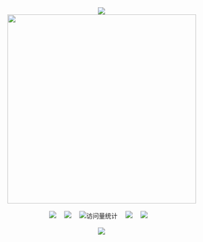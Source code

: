 <div align="center">
  <div>
    <!-- dynamic typing effect 动态打字效果 -->
    <a href="https://github.com/MayIHaveK">
      <img src="https://readme-typing-svg.demolab.com?font=Fira+Code&pause=1000&width=545&lines=System.out.println(%22Hello%2C%20World%22);你好，朋友！&center=true&size=27" />
    </a>
  </div>
    <!-- knock code pictures 敲代码的图片 -->
  <img src="http://43.139.222.77:5212/f/4BTD/Logo.png" height="425px" style="width: auto;" />
  <div>&nbsp;</div>

  <!-- profile logo 个人资料徽标 -->
  <div>
    <img src="https://img.shields.io/badge/-Java-ff5f3a?style=for-the-badge&logoColor=violet"/></a>&emsp;
    <img src="https://img.shields.io/badge/-C-01427d?style=for-the-badge&logo=c&logoColor=fff"/></a>&emsp;
    <img src="https://komarev.com/ghpvc/?username=MayIHaveK&label=Views&color=orange&style=for-the-badge" alt="访问量统计"/>&emsp;
    <img src="https://img.shields.io/badge/-Go-00bdd8?style=for-the-badge&logo=Go&logoColor=fff"/></a>&emsp;
    <img src="https://img.shields.io/badge/-JavaScript-f7df1e?style=for-the-badge&logo=javascript&logoColor=000"/></a>&emsp;
  </div>

  <div>&nbsp;</div>
<!-- Github Readme Activity Graph -->
    <img src="https://github-readme-activity-graph.vercel.app/graph?username=MayIHaveK&xcode&bg_color=FF000000&hide_border=true" />

</div>
